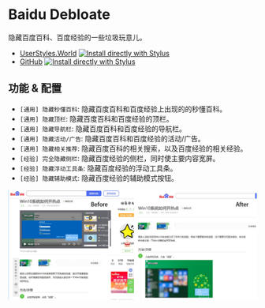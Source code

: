 # Baidu Debloate

隐藏百度百科、百度经验的一些垃圾玩意儿。

- [UserStyles.World](https://userstyles.world/style/17133/debloat) [![Install directly with Stylus](https://img.shields.io/badge/Install%20directly%20with-Stylus-00adad.svg)](https://userstyles.world/api/style/17133.user.css)
- [GitHub](https://github.com/PRO-2684/gadgets/raw/main/baidu_debloate/) [![Install directly with Stylus](https://img.shields.io/badge/Install%20directly%20with-Stylus-00adad.svg)](https://github.com/PRO-2684/gadgets/raw/main/baidu_debloate/baidu_debloate.user.css)

## 功能 & 配置

- `[通用] 隐藏秒懂百科`: 隐藏百度百科和百度经验上出现的的秒懂百科。
- `[通用] 隐藏顶栏`: 隐藏百度百科和百度经验的顶栏。
- `[通用] 隐藏导航栏`: 隐藏百度百科和百度经验的导航栏。
- `[通用] 隐藏活动/广告`: 隐藏百度百科和百度经验的活动/广告。
- `[通用] 隐藏相关推荐`: 隐藏百度百科的相关搜索，以及百度经验的相关经验。
- `[经验] 完全隐藏侧栏`: 隐藏百度经验的侧栏，同时使主要内容宽屏。
- `[经验] 隐藏浮动工具条`: 隐藏百度经验的浮动工具条。
- `[经验] 隐藏辅助模式`: 隐藏百度经验的辅助模式按钮。

![Before & After](baidu.jpg)
